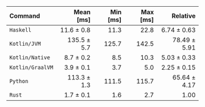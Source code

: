 | Command | Mean [ms] | Min [ms] | Max [ms] | Relative |
|:---|---:|---:|---:|---:|
| `Haskell` | 11.6 ± 0.8 | 11.3 | 22.8 | 6.74 ± 0.63 |
| `Kotlin/JVM` | 135.5 ± 5.7 | 125.7 | 142.5 | 78.49 ± 5.91 |
| `Kotlin/Native` | 8.7 ± 0.2 | 8.5 | 10.3 | 5.03 ± 0.33 |
| `Kotlin/GraalVM` | 3.9 ± 0.1 | 3.7 | 5.0 | 2.25 ± 0.15 |
| `Python` | 113.3 ± 1.3 | 111.5 | 115.7 | 65.64 ± 4.17 |
| `Rust` | 1.7 ± 0.1 | 1.6 | 2.7 | 1.00 |
